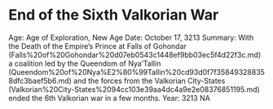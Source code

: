 # End of the Sixth Valkorian War

Age: Age of Exploration, New Age
Date: October 17, 3213
Summary: With the Death of the Empire’s Prince at Falls of Gohondar (Falls%20of%20Gohondar%20d07eb0543c1448ef9bb03ec5f4d22f3c.md) a coalition led by the Queendom of Nya’Tallin (Queendom%20of%20Nya%E2%80%99Tallin%20cd93d0f7f358493288358dfc3baef5b6.md) and the forces from the Valkorian City-States (Valkorian%20City-States%2094cc103e39aa4dc4a9e2e08376851195.md) ended the 6th Valkorian war in a few months.
Year: 3213 NA